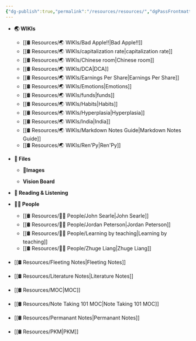 ```yaml
---
{"dg-publish":true,"permalink":"/resources/resources/","dgPassFrontmatter":true,"noteIcon":"3","created":"2023-11-14T21:08:33.978+05:30","updated":"2023-12-12T23:35:01.216+05:30"}
---
```



- **🌏 WIKIs**
	- [[🛢️ Resources/🌏 WIKIs/Bad Apple!!\|Bad Apple!!]]
	- [[🛢️ Resources/🌏 WIKIs/capitalization rate\|capitalization rate]]
	- [[🛢️ Resources/🌏 WIKIs/Chinese room\|Chinese room]]
	- [[🛢️ Resources/🌏 WIKIs/DCA\|DCA]]
	- [[🛢️ Resources/🌏 WIKIs/Earnings Per Share\|Earnings Per Share]]
	- [[🛢️ Resources/🌏 WIKIs/Emotions\|Emotions]]
	- [[🛢️ Resources/🌏 WIKIs/funds\|funds]]
	- [[🛢️ Resources/🌏 WIKIs/Habits\|Habits]]
	- [[🛢️ Resources/🌏 WIKIs/Hyperplasia\|Hyperplasia]]
	- [[🛢️ Resources/🌏 WIKIs/India\|India]]
	- [[🛢️ Resources/🌏 WIKIs/Markdown Notes Guide\|Markdown Notes Guide]]
	- [[🛢️ Resources/🌏 WIKIs/Ren'Py\|Ren'Py]]
- **📁 Files**
	- **📸Images**

	- **Vision Board**

- **📖 Reading & Listening**
- **🤼‍♂️ People**
	- [[🛢️ Resources/🤼‍♂️ People/John Searle\|John Searle]]
	- [[🛢️ Resources/🤼‍♂️ People/Jordan Peterson\|Jordan Peterson]]
	- [[🛢️ Resources/🤼‍♂️ People/Learning by teaching\|Learning by teaching]]
	- [[🛢️ Resources/🤼‍♂️ People/Zhuge Liang\|Zhuge Liang]]
- [[🛢️ Resources/Fleeting Notes\|Fleeting Notes]]
- [[🛢️ Resources/Literature Notes\|Literature Notes]]
- [[🛢️ Resources/MOC\|MOC]]
- [[🛢️ Resources/Note Taking 101 MOC\|Note Taking 101 MOC]]
- [[🛢️ Resources/Permanant Notes\|Permanant Notes]]
- [[🛢️ Resources/PKM\|PKM]]


